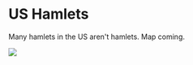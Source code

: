 # US Hamlets

Many hamlets in the US aren't hamlets. Map coming.

![](https://s3.amazonaws.com/f.cl.ly/items/3l0R3f1o0X090R1O2U1J/Screen%20Shot%202015-02-25%20at%209.23.44%20AM.png)
